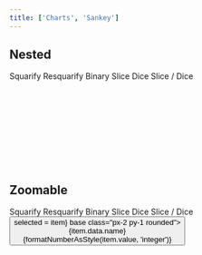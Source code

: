 ```yaml
---
title: ['Charts', 'Sankey']
---
```


<script lang="ts">
	import { hierarchy } from 'd3-hierarchy';
	import { fade } from 'svelte/transition';

	import { Button, Breadcrumb, Field, Tabs, Tab } from 'svelte-ux';
	import { formatDate, PeriodType } from 'svelte-ux/utils/date';
	import { formatNumberAsStyle } from 'svelte-ux/utils/number';

	import Chart, { Svg } from '$lib/components/Chart.svelte';
	import Group from '$lib/components/Group.svelte';
	import Rect from '$lib/components/Rect.svelte';
	import RectClipPath from '$lib/components/RectClipPath.svelte';
	import Text from '$lib/components/Text.svelte';
	import Treemap from '$lib/components/Treemap.svelte';
	import NestedTreemap from '$lib/components/NestedTreemap.svelte';

	import Preview from '$lib/docs/Preview.svelte';

	import { simpleData, complexData } from './data/hierarchy';

	const complexDataHierarchy = hierarchy(complexData)
		.sum((d) => d.value)
		.sort((a, b) => b.value - a.value);

	let tile = 'squarify'

	let selected = null;
	$: selectedAncestors = selected?.ancestors().reverse() ?? []
</script>

## Nested

<div class="grid grid-flow-col gap-4 mb-4">
	<Field label="Tile">
		<Tabs bind:selected={tile} contained class="w-full">
			<div class="tabList w-full border h-8">
				<Tab value="squarify">Squarify</Tab>
				<Tab value="resquarify">Resquarify</Tab>
				<Tab value="binary">Binary</Tab>
				<Tab value="slice">Slice</Tab>
				<Tab value="dice">Dice</Tab>
				<Tab value="sliceDice">Slice / Dice</Tab>
			</div>
		</Tabs>
	</Field>
</div>

<Preview>
	<div class="h-[800px] p-4 border rounded">
		<Chart data={complexDataHierarchy}>
			<Svg>
				<NestedTreemap {tile} paddingOuter={3} paddingTop={19} paddingInner={2} let:node>
					{@const nodeWidth = node.x1 - node.x0}
					{@const nodeHeight = node.y1 - node.y0}
					<Group x={node.x0} y={node.y0} tweened>
						<RectClipPath width={nodeWidth} height={nodeHeight}>
							<Rect
								width={nodeWidth}
								height={nodeHeight}
								stroke="white"
								fill={node.children ? "#ccc" : "#ddd"}
								rx={5}
								tweened
							/>
							<text x={4} y={16 * 0.6 + 4} style="font-size: 0.6rem; font-weight: 500">
								<tspan>{node.data.name}</tspan>
								{#if node.children}
									<tspan style="font-size: 0.5rem; font-weight: 200">{formatNumberAsStyle(node.value, 'integer')}</tspan>
								{/if}
							</text>
							{#if !node.children}
								<Text
									value={formatNumberAsStyle(node.value, 'integer')}
									style="font-size: 0.5rem; font-weight: 200"
									verticalAnchor="start"
									x={4}
									y={16}
								/>
							{/if}
						</RectClipPath>
					</Group>
				</NestedTreemap>
			</Svg>
		</Chart>
	</div>
</Preview>

## Zoomable

<div class="grid grid-flow-col gap-4 mb-4">
	<Field label="Tile">
		<Tabs bind:selected={tile} contained class="w-full">
			<div class="tabList w-full border h-8">
				<Tab value="squarify">Squarify</Tab>
				<Tab value="resquarify">Resquarify</Tab>
				<Tab value="binary">Binary</Tab>
				<Tab value="slice">Slice</Tab>
				<Tab value="dice">Dice</Tab>
				<Tab value="sliceDice">Slice / Dice</Tab>
			</div>
		</Tabs>
	</Field>
</div>

<Preview>
	<Breadcrumb items={selectedAncestors}>
		<Button slot="item" let:item on:click={() => selected = item} base class="px-2 py-1 rounded">
			<div class="text-left">
				<div class="text-sm">{item.data.name}</div>
				<div class="text-xs text-black/50">{formatNumberAsStyle(item.value, 'integer')}</div>
			</div>
		</Button>
	</Breadcrumb>
    <div class="h-[600px] p-4 border rounded">
    	<Chart data={complexDataHierarchy}>
    		<Svg>
    			<Treemap {tile} bind:selected let:node let:rect>
    				<g on:click={() => node.children ? selected = node : null} transition:fade={{ duration: 600 }}>
    					<Rect
    						{...rect}
    						stroke="white"
    						fill={node.children ? "#ccc" : "#ddd"}
    						rx={5}
    					/>
    					<Text
    						value="{node.data.name} ({node.children?.length ?? 0})"
    						style="font-size: 0.6rem; font-weight: 500"
    						verticalAnchor="start"
    						x={4}
    						y={2}
    					/>
    					<Text
    						value={formatNumberAsStyle(node.value, 'integer')}
    						style="font-size: 0.5rem; font-weight: 200"
    						verticalAnchor="start"
    						x={4}
    						y={16}
    					/>
    				</g>
    			</Treemap>
    		</Svg>
    	</Chart>
    </div>
</Preview>
